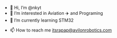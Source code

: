 - 👋 Hi, I’m @nkyt
- 👀 I’m interested in Aviation ✈️ and Programing
- 🌱 I’m currently learning STM32
<!--- 
- 💞️ I’m looking to collaborate on ...
--->
- 📫 How to reach me itsrapap@avilonrobotics.com

<!---
nkyt/nkyt is a ✨ special ✨ repository because its `README.md` (this file) appears on your GitHub profile.
You can click the Preview link to take a look at your changes.
--->
